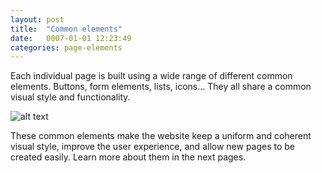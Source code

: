 ```yaml
---
layout: post
title:  "Common elements"
date:   0007-01-01 12:23:49
categories: page-elements
---
```


Each individual page is built using a wide range of different common elements. Buttons,
form elements, lists, icons... They all share a common visual style and functionality.

![alt text][common-elements]

These common elements make the website keep a uniform and coherent visual style, improve the
user experience, and allow new pages to be created easily. Learn more about them in the next pages.


[common-elements]: /gfw-style-guides/images/posts/common-elements/01-01-common-elements.png "common elements"
